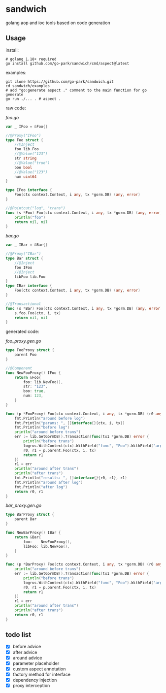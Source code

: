 # sandwich

golang aop and ioc tools based on code generation

## Usage

install:

```shell
# golang 1.18+ required
go install github.com/go-park/sandwich/cmd/aspect@latest
```

examples:

```shell
git clone https://github.com/go-park/sandwich.git
cd sandwich/examples
# add "go:generate aspect ." comment to the main function for go generate
go run ./... . # aspect .
```

raw code:

*foo.go*
```go
var _ IFoo = &Foo{}

//@Proxy("IFoo")
type Foo struct {
	//@Inject
	foo lib.Foo
	//@Value("123")
	str string
	//@Value("true")
	boo bool
	//@Value("123")
	num uint64
}

type IFoo interface {
	Foo(ctx context.Context, i any, tx *gorm.DB) (any, error)
}

//@Pointcut("log", "trans")
func (s *Foo) Foo(ctx context.Context, i any, tx *gorm.DB) (any, error) {
	println("foo")
	return nil, nil
}
```

*bar.go*
```go
var _ IBar = &Bar{}

//@Proxy("IBar")
type Bar struct {
	//@Inject
	foo IFoo
	//@Inject
	libFoo lib.Foo
}
type IBar interface {
	Foo(ctx context.Context, i any, tx *gorm.DB) (any, error)
}

//@Transactional
func (s *Bar) Foo(ctx context.Context, i any, tx *gorm.DB) (any, error) {
	s.foo.Foo(ctx, i, tx)
	return nil, nil
}
```

generated code:

*foo_proxy.gen.go*
```go
type FooProxy struct {
	parent Foo
}

//@Component
func NewFooProxy() IFoo {
	return &Foo{
		foo: lib.NewFoo(),
		str: "123",
		boo: true,
		num: 123,
	}
}

func (p *FooProxy) Foo(ctx context.Context, i any, tx *gorm.DB) (r0 any, r1 error) {
	fmt.Println("around before log")
	fmt.Println("params: ", []interface{}{ctx, i, tx})
	fmt.Println("before log")
	println("around before trans")
	err := lib.GetGormDB().Transaction(func(tx1 *gorm.DB) error {
		println("before trans")
		logrus.WithContext(ctx).WithField("func", "Foo").WithField("args", []interface{}{ctx, i, tx})
		r0, r1 = p.parent.Foo(ctx, i, tx)
		return r1
	})
	r1 = err
	println("around after trans")
	println("after trans")
	fmt.Println("results: ", []interface{}{r0, r1}, r1)
	fmt.Println("around after log")
	fmt.Println("after log")
	return r0, r1
}
```

*bar_proxy.gen.go*
```go
type BarProxy struct {
	parent Bar
}

func NewBarProxy() IBar {
	return &Bar{
		foo:    NewFooProxy(),
		libFoo: lib.NewFoo(),
	}
}

func (p *BarProxy) Foo(ctx context.Context, i any, tx *gorm.DB) (r0 any, r1 error) {
	println("around before trans")
	err := lib.GetGormDB().Transaction(func(tx1 *gorm.DB) error {
		println("before trans")
		logrus.WithContext(ctx).WithField("func", "Foo").WithField("args", []interface{}{ctx, i, tx})
		r0, r1 = p.parent.Foo(ctx, i, tx)
		return r1
	})
	r1 = err
	println("around after trans")
	println("after trans")
	return r0, r1
}
```

## todo list

- [x] before advice
- [x] after advice
- [x] around advice
- [x] parameter placeholder
- [x] custom aspect annotation
- [x] factory method for interface
- [x] dependency injection
- [x] proxy interception
